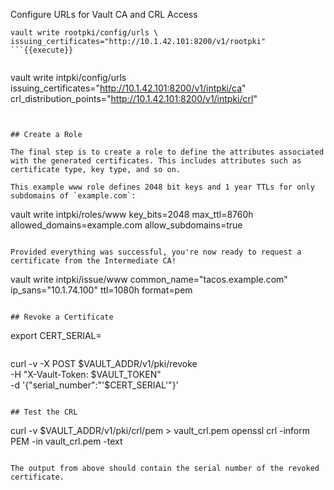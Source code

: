 Configure URLs for Vault CA and CRL Access

```
vault write rootpki/config/urls \
issuing_certificates="http://10.1.42.101:8200/v1/rootpki"
```{{execute}}


```
vault write intpki/config/urls \
issuing_certificates="http://10.1.42.101:8200/v1/intpki/ca" \
crl_distribution_points="http://10.1.42.101:8200/v1/intpki/crl"
```{{execute}}


## Create a Role

The final step is to create a role to define the attributes associated with the generated certificates. This includes attributes such as certificate type, key type, and so on.

This example www role defines 2048 bit keys and 1 year TTLs for only subdomains of `example.com`:

```
vault write intpki/roles/www key_bits=2048 max_ttl=8760h allowed_domains=example.com allow_subdomains=true
```{{execute}}

Provided everything was successful, you're now ready to request a certificate from the Intermediate CA!

```
vault write intpki/issue/www common_name="tacos.example.com" ip_sans="10.1.74.100" ttl=1080h format=pem
```{{execute}}

## Revoke a Certificate

```
export CERT_SERIAL=<certserial>
```{{execute}}

```
curl -v -X POST $VAULT_ADDR/v1/pki/revoke \
  -H "X-Vault-Token: $VAULT_TOKEN" \
  -d '{"serial_number":"'$CERT_SERIAL'"}'
```{{execute}}

## Test the CRL

```
curl -v $VAULT_ADDR/v1/pki/crl/pem > vault_crl.pem openssl crl -inform PEM -in vault_crl.pem -text
```{{execute}}

The output from above should contain the serial number of the revoked certificate.
